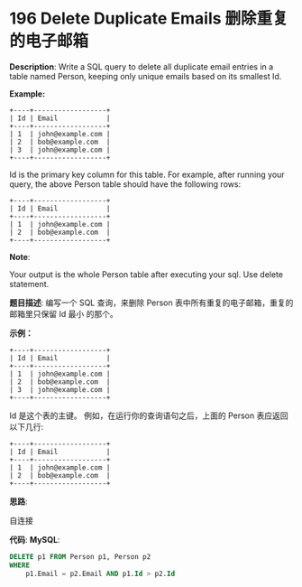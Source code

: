 # 196 Delete Duplicate Emails 删除重复的电子邮箱

__Description__:
Write a SQL query to delete all duplicate email entries in a table named Person, keeping only unique emails based on its smallest Id.

**Example:**

```text
+----+------------------+
| Id | Email            |
+----+------------------+
| 1  | john@example.com |
| 2  | bob@example.com  |
| 3  | john@example.com |
+----+------------------+
```

Id is the primary key column for this table.
For example, after running your query, the above Person table should have the following rows:

```text
+----+------------------+
| Id | Email            |
+----+------------------+
| 1  | john@example.com |
| 2  | bob@example.com  |
+----+------------------+
```

__Note__:

Your output is the whole Person table after executing your sql. Use delete statement.

__题目描述__:
编写一个 SQL 查询，来删除 Person 表中所有重复的电子邮箱，重复的邮箱里只保留 Id 最小 的那个。

**示例：**

```text
+----+------------------+
| Id | Email            |
+----+------------------+
| 1  | john@example.com |
| 2  | bob@example.com  |
| 3  | john@example.com |
+----+------------------+
```

Id 是这个表的主键。
例如，在运行你的查询语句之后，上面的 Person 表应返回以下几行:

```text
+----+------------------+
| Id | Email            |
+----+------------------+
| 1  | john@example.com |
| 2  | bob@example.com  |
+----+------------------+
```

__思路__:

自连接

__代码__:
__MySQL__:

```sql
DELETE p1 FROM Person p1, Person p2
WHERE
    p1.Email = p2.Email AND p1.Id > p2.Id
```
